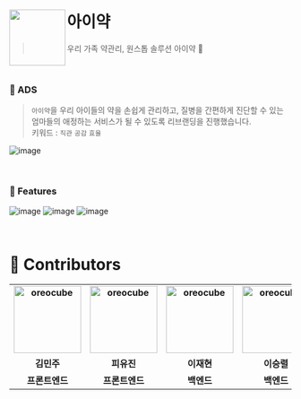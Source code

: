 # 아이약 <img src="https://github.com/KUSITMS-HDmedi-A/.github/assets/86800087/0787a29a-f683-4b9d-a0bc-fcde01e7be73" align=left width=100>
> 우리 가족 약관리, 원스톱 솔루션 아이약 💊


<br>

### 💭 ADS

> `아이약`을 우리 아이들의 약을 손쉽게 관리하고, 질병을 간편하게 진단할 수 있는 엄마들의 애정하는 서비스가 될 수 있도록 리브랜딩을 진행했습니다. <br/>
> 키워드 : `직관` `공감` `효율`

![image](https://github.com/KUSITMS-HDmedi-A/.github/assets/86800087/b4882da0-8899-415d-bc4a-c46703275d2e)

<br>

### 📍 Features
![image](https://github.com/KUSITMS-HDmedi-A/.github/assets/86800087/2653c5b9-b01f-4380-bb02-5c64bfc41abe)
![image](https://github.com/KUSITMS-HDmedi-A/.github/assets/86800087/5e1b89a3-1f66-42a9-9bda-08040a401ebc)
![image](https://github.com/KUSITMS-HDmedi-A/.github/assets/86800087/1579a471-496b-4259-acf5-595eada96c9c)

<br>

# 🙌 Contributors

<div align="center">
<table style="font-weight : bold">
      <tr>
        <td align="center">
              <a href="https://github.com/mjkim1019">                 
                  <img alt="oreocube" src="https://avatars.githubusercontent.com/mjkim1019" width="120" />            
              </a>
           </td>
           <td align="center">
              <a href="https://github.com/PIYUJIN">                 
                  <img alt="oreocube" src="https://avatars.githubusercontent.com/PIYUJIN" width="120" />            
              </a>
           </td>
            <td align="center">
                <a href="https://github.com/versatile0010">                 
                    <img alt="oreocube" src="https://avatars.githubusercontent.com/versatile0010" width="120" />            
                </a>
             </td>
            <td align="center">
                <a href="https://github.com/Ryeolee">                 
                    <img alt="oreocube" src="https://avatars.githubusercontent.com/Ryeolee" width="120" />            
                </a>
             </td>
      </tr>
      <tr>
          <td align="center">김민주</td>
          <td align="center">피유진</td>
          <td align="center">이재현</td>
          <td align="center">이승렬</td>
      </tr>
      <tr>
          <td align="center">프론트엔드</td>
          <td align="center">프론트엔드</td>
          <td align="center">백엔드</td>
          <td align="center">백엔드</td>
      </tr>
  </table>
</div>
